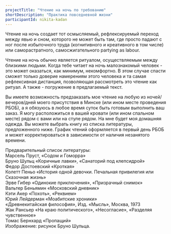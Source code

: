 ```yaml
---
projectTitle: "Чтение на ночь по требованию"
shortDescription: "Практика повседневной жизни"
participantId: nikita-kadan
---
```


Чтение на ночь создает тот осмысляемый, рефлексируемый переход между явью и сном, которого не может быть там, где просто падают с ног после избыточного труда (когнитивного и креативного в том числе) или саморастратного, самосжигательного partying as labour.

Чтение на ночь обычно является ритуалом, осуществляемым между близкими людьми. Когда тебе читает на ночь малознакомый человек - это может оказаться, как минимум, некомфортно. В этом случае спасти сможет только доверие намерениям этого человека и та самая рефлексивная дистанция, позволяющая рассмотреть это чтение как ритуал. А также - погружение в предлагаемый текст.

Вы имеете возможность предзаказать мое чтение на любую из ночей/вечеров/дней моего присутствия в Минске (или ином месте проведения РБОБ), а я обязуюсь в любое время суток быть готовым выполнить ваш заказ. Я могу расположиться в вашей кровати (или ином спальном месте) рядом с вами или на стуле рядом. На мне будет моя домашняя одежда. Вы можете выбрать книгу из списка литературы, предложенного ниже. График чтений оформляется в первый день РБОБ и может корректироваться в зависимости от наличия незанятого времени.

Предварительный список литературы:  
Марсель Пруст, «Содом и Гоморра»  
Бруно Шульц «Коричные лавки», «Санаторий под клепсидрой»  
Федор Достоевский «Кроткая»  
Колетт Пеньо «История одной девочки. Печальная привилегия или Сказочная жизнь»  
Эрве Гибер «Одинокие приключения», «Призрачный снимок»  
Вальтер Беньямин «Московский дневник»  
Кэти Акер «Похоть», «Реквием»  
Юрий Лейдерман «Моабитские хроники»  
«Древнекитайская философия», Изд. «Мысль», Москва, 1973  
Жак Рансьер «На краю политического», «Несогласие», «Разделяя чувственное»  
Томас Бернхард «Пропащий»  
Изображение: рисунок Бруно Шульца.
